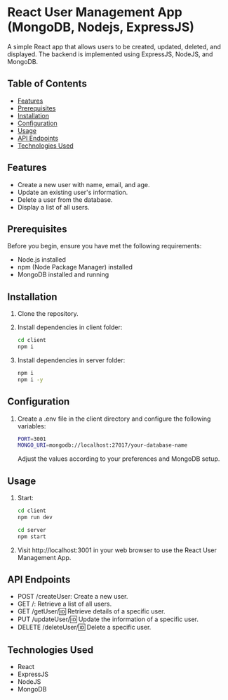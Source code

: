 # React User Management App (MongoDB, Nodejs, ExpressJS)

A simple React app that allows users to be created, updated, deleted, and displayed. The backend is implemented using ExpressJS, NodeJS, and MongoDB.

## Table of Contents

- [Features](#features)
- [Prerequisites](#prerequisites)
- [Installation](#installation)
- [Configuration](#configuration)
- [Usage](#usage)
- [API Endpoints](#api-endpoints)
- [Technologies Used](#technologies-used)

## Features

- Create a new user with name, email, and age.
- Update an existing user's information.
- Delete a user from the database.
- Display a list of all users.

## Prerequisites

Before you begin, ensure you have met the following requirements:

- Node.js installed
- npm (Node Package Manager) installed
- MongoDB installed and running

## Installation

1. Clone the repository.

2. Install dependencies in client folder:

   ```bash
   cd client
   npm i
   ```

3. Install dependencies in server folder:

    ```bash
    npm i
    npm i -y
    ```

## Configuration

1. Create a .env file in the client directory and configure the following variables:

   ```bash
   PORT=3001
   MONGO_URI=mongodb://localhost:27017/your-database-name
   ```
   Adjust the values according to your preferences and MongoDB setup.

## Usage

1. Start:

   ```bash
   cd client
   npm run dev

   cd server
   npm start
   ```

2.  Visit http://localhost:3001 in your web browser to use the React User Management App.

## API Endpoints

- POST /createUser: Create a new user.
- GET /: Retrieve a list of all users.
- GET /getUser/:id: Retrieve details of a specific user.
- PUT /updateUser/:id: Update the information of a specific user.
- DELETE /deleteUser/:id: Delete a specific user.

## Technologies Used

- React
- ExpressJS
- NodeJS
- MongoDB
